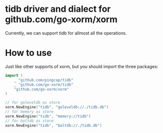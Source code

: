 tidb driver and dialect for github.com/go-xorm/xorm
========

Currently, we can support tidb for allmost all the operations.

# How to use

Just like other supports of xorm, but you should import the three packages:

```Go
import (
    _ "github.com/pingcap/tidb"
    _ "github.com/go-xorm/tidb"
    "github.com/go-xorm/xorm"
)

// for goleveldb as store
xorm.NewEngine("tidb", "goleveldb://./tidb.db")
// for memory as store
xorm.NewEngine("tidb", "memory://tidb")
// for boltdb as store
xorm.NewEngine("tidb", "boltdb://./tidb.db")
```